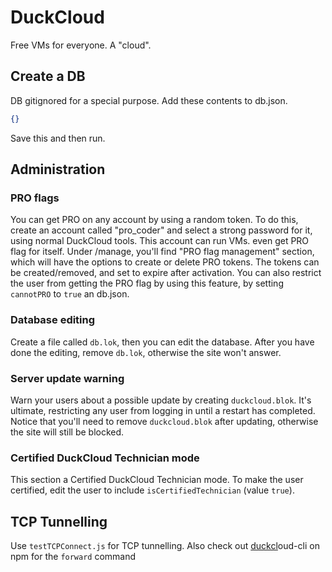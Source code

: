 # DuckCloud
Free VMs for everyone. A "cloud".

## Create a DB
DB gitignored for a special purpose.
Add these contents to db.json.
```json
{}
```
Save this and then run.

## Administration

### PRO flags
You can get PRO on any account by using a random token. To do this, create an account called "pro_coder" and select a strong password for it,
using normal DuckCloud tools. This account can run VMs. even get PRO flag for itself. Under /manage, you'll find "PRO flag management" section, which
will have the options to create or delete PRO tokens. The tokens can be created/removed, and set to expire after activation.
You can also restrict the user from getting the PRO flag by using this feature, by setting `cannotPRO` to `true` an db.json.

### Database editing
Create a file called `db.lok`, then you can edit the database. After you have done the editing, remove `db.lok`, otherwise the site won't answer.

### Server update warning
Warn your users about a possible update by creating `duckcloud.blok`. It's ultimate, restricting any user from logging in until a restart has completed. Notice that you'll need to remove `duckcloud.blok` after updating, otherwise the site will still be blocked.

### Certified DuckCloud Technician mode
This section a Certified DuckCloud Technician mode.
To make the user certified, edit the user to include `isCertifiedTechnician` (value `true`).

## TCP Tunnelling
Use `testTCPConnect.js` for TCP tunnelling. Also check out [duckcl](https://www.npmjs.com/package/duckcloud-cli)oud-cli on npm for the `forward` command